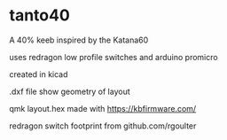 # tanto40
A 40% keeb inspired by the Katana60

uses redragon low profile switches and arduino promicro

created in kicad

.dxf file show geometry of layout

qmk layout.hex made with https://kbfirmware.com/

redragon switch footprint from github.com/rgoulter
